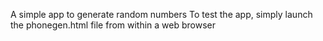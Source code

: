 A simple app to generate random numbers
To test the app, simply launch the phonegen.html file from within a web browser
